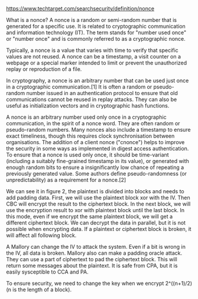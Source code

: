 https://www.techtarget.com/searchsecurity/definition/nonce

What is a nonce?
A nonce is a random or semi-random number that is generated for a specific use. It is related to cryptographic communication and information technology (IT). The term stands for "number used once" or "number once" and is commonly referred to as a cryptographic nonce.

Typically, a nonce is a value that varies with time to verify that specific values are not reused. A nonce can be a timestamp, a visit counter on a webpage or a special marker intended to limit or prevent the unauthorized replay or reproduction of a file.

In cryptography, a nonce is an arbitrary number that can be used just once in a cryptographic communication.[1] It is often a random or pseudo-random number issued in an authentication protocol to ensure that old communications cannot be reused in replay attacks. They can also be useful as initialization vectors and in cryptographic hash functions.

A nonce is an arbitrary number used only once in a cryptographic communication, in the spirit of a nonce word. They are often random or pseudo-random numbers. Many nonces also include a timestamp to ensure exact timeliness, though this requires clock synchronisation between organisations. The addition of a client nonce ("cnonce") helps to improve the security in some ways as implemented in digest access authentication. To ensure that a nonce is used only once, it should be time-variant (including a suitably fine-grained timestamp in its value), or generated with enough random bits to ensure a insignificantly low chance of repeating a previously generated value. Some authors define pseudo-randomness (or unpredictability) as a requirement for a nonce.[2]

We can see it in figure 2, the plaintext is divided into blocks and needs to add padding data. First, we will use the plaintext block xor with the IV. Then CBC will encrypt the result to the ciphertext block. In the next block, we will use the encryption result to xor with plaintext block until the last block. In this mode, even if we encrypt the same plaintext block, we will get a different ciphertext block. We can decrypt the data in parallel, but it is not possible when encrypting data. If a plaintext or ciphertext block is broken, it will affect all following block.

A Mallory can change the IV to attack the system. Even if a bit is wrong in the IV, all data is broken. Mallory also can make a padding oracle attack. They can use a part of ciphertext to pad the ciphertext block. This will return some messages about the plaintext. It is safe from CPA, but it is easily sysceptible to CCA and PA.

To ensure security, we need to change the key when we encrypt 2^((n+1)/2)(n is the length of a block).



